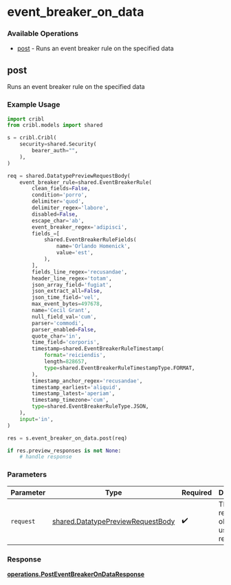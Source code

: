 # event_breaker_on_data

### Available Operations

* [post](#post) - Runs an event breaker rule on the specified data

## post

Runs an event breaker rule on the specified data

### Example Usage

```python
import cribl
from cribl.models import shared

s = cribl.Cribl(
    security=shared.Security(
        bearer_auth="",
    ),
)

req = shared.DatatypePreviewRequestBody(
    event_breaker_rule=shared.EventBreakerRule(
        clean_fields=False,
        condition='porro',
        delimiter='quod',
        delimiter_regex='labore',
        disabled=False,
        escape_char='ab',
        event_breaker_regex='adipisci',
        fields_=[
            shared.EventBreakerRuleFields(
                name='Orlando Homenick',
                value='est',
            ),
        ],
        fields_line_regex='recusandae',
        header_line_regex='totam',
        json_array_field='fugiat',
        json_extract_all=False,
        json_time_field='vel',
        max_event_bytes=497678,
        name='Cecil Grant',
        null_field_val='cum',
        parser='commodi',
        parser_enabled=False,
        quote_char='in',
        time_field='corporis',
        timestamp=shared.EventBreakerRuleTimestamp(
            format='reiciendis',
            length=828657,
            type=shared.EventBreakerRuleTimestampType.FORMAT,
        ),
        timestamp_anchor_regex='recusandae',
        timestamp_earliest='aliquid',
        timestamp_latest='aperiam',
        timestamp_timezone='cum',
        type=shared.EventBreakerRuleType.JSON,
    ),
    input='in',
)

res = s.event_breaker_on_data.post(req)

if res.preview_responses is not None:
    # handle response
```

### Parameters

| Parameter                                                                              | Type                                                                                   | Required                                                                               | Description                                                                            |
| -------------------------------------------------------------------------------------- | -------------------------------------------------------------------------------------- | -------------------------------------------------------------------------------------- | -------------------------------------------------------------------------------------- |
| `request`                                                                              | [shared.DatatypePreviewRequestBody](../../models/shared/datatypepreviewrequestbody.md) | :heavy_check_mark:                                                                     | The request object to use for the request.                                             |


### Response

**[operations.PostEventBreakerOnDataResponse](../../models/operations/posteventbreakerondataresponse.md)**

